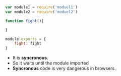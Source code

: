 ```js
var module1 = require('moduel1')
var module2 = require('moduel2') 

function fight(){

}

module.exports = {
	fight: fight
}

```

- It is **syncronous**.
- So it waits until the module imported
- **Syncronous** code is very dangerous in browsers.